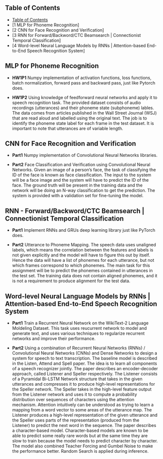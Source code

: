 ## Table of Contents
- [Table of Contents](#table-of-contents)
- [1 MLP for Phoneme Recognition]
- [2 CNN for Face Recognition and Verification]
- [3 RNN for Forward/Backword/CTC Beamsearch | Connectionist Temporal Classification]
- [4 Word-level Neural Language Models by RNNs | Attention-based End-to-End Speech Recognition System]

## MLP for Phoneme Recognition

- <b>HW1P1</b>
Numpy implementation of activation functions, loss functions, batch normalization, forward pass and backward pass, just like Pytorch does.

- <b>HW1P2</b>
Using knowledge of feedforward neural networks and apply it to speech recognition task. The provided dataset consists of audio recordings (utterances) and their phoneme state (subphoneme) lables. The data comes from articles published in the Wall Street Journal (WSJ) that are read aloud and labelled using the original text.
The job is to identify the phoneme state label for each frame in the test dataset. It is important to note that utterances are of variable length.

## CNN for Face Recognition and Verification

- <b>Part1</b>
Numpy implementation of Convolutional Neural Networks libraries.

- <b>Part2</b>
 Face Classification and Verification using Convolutional Neural Networks.
Given an image of a person’s face, the task of classifying the ID of the face is known as face classification. The input to the system will be a face image and the system will have to predict the ID of the face. The ground truth will be present in the training data and the network will be doing an N-way classification to get the prediction. The system is provided with a validation set for fine-tuning the model.


## RNN - Forward/Backword/CTC Beamsearch | Connectionist Temporal Classification

- <b>Part1</b>
 Implement RNNs and GRUs deep learning library just like PyTorch does.

- <b>Part2</b>
Utterance to Phoneme Mapping. The speech data uses unaligned labels, which means the correlation between the features and labels is not given explicitly and the model will have to figure this out by itself. Hence the data will have a list of phonemes for each utterance, but not which frames correspond to which phonemes. The main task for this assignment will be to predict the phonemes contained in utterances in the test set. The training data does not contain aligned phonemes, and it is not a requirement to produce alignment for the test data.

## Word-level Neural Language Models by RNNs | Attention-based End-to-End Speech Recognition System
- <b>Part1</b>
Train a Recurrent Neural Network on the WikiText-2 Language Moldeling Dataset. This task uses reucurrent network to model and generate text, and uses various techniques to regularize recurrent networks and improve their performance.

- <b>Part2</b>
 Using a combination of Recurrent Neural Networks (RNNs) / Convolutional Neural Networks (CNNs) and Dense Networks to design a system for speech to text transcription. The baseline model is described in the Listen, Attend and Spell  paper. The idea is to learn all components of a speech recognizer jointly. The paper describes an encoder-decoder approach, called Listener and Speller respectively. The Listener consists of a Pyramidal Bi-LSTM Network structure that takes in the given utterances and compresses it to produce high-level representations for the Speller network. The Speller takes in the high-level feature output from the Listener network and uses it to compute a probability distribution over sequences of characters using the attention mechanism. Attention intuitively can be understood as trying to learn a mapping from a word vector to some areas of the utterance map. The Listener produces a high-level representation of the given utterance and the Speller uses parts of the representation (produced from the Listener) to predict the next word in the sequence. The paper describes a character-based model. Character-based models are known to be able to predict some really rare words but at the same time they are slow to train because the model needs to predict character by character. The model also combined Teacher Forcing and Gumbel Noise to make the performance better. Random Search is applied during inference.
